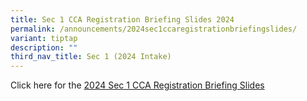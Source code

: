 ```yaml
---
title: Sec 1 CCA Registration Briefing Slides 2024
permalink: /announcements/2024sec1ccaregistrationbriefingslides/
variant: tiptap
description: ""
third_nav_title: Sec 1 (2024 Intake)
---
```

<p>Click here for the <a href="/files/2024_Sec_1_CCA_Registration_Briefing_Slides_School_Website.pdf" rel="noopener noreferrer nofollow" target="_blank">2024 Sec 1 CCA Registration Briefing Slides</a></p>